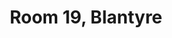 ---
basin: 'No'
cudn: true
floor: Second
grade: 1
images:
- /assets/images/rooms/blantyre/blantyre19_1.jpg
living_room: 'No'
location: Blantyre
name: '19'
network: Wired and Wireless
title: Room 19, Blantyre
---